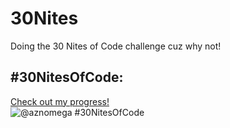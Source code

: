 # 30Nites
Doing the 30 Nites of Code challenge cuz why not!
## #30NitesOfCode:
  [Check out my progress!](https://www.codedex.io/@aznomega/30-nites-of-code)  
  ![@aznomega #30NitesOfCode](https://www.codedex.io/api/petStatus?user=aznomega)
